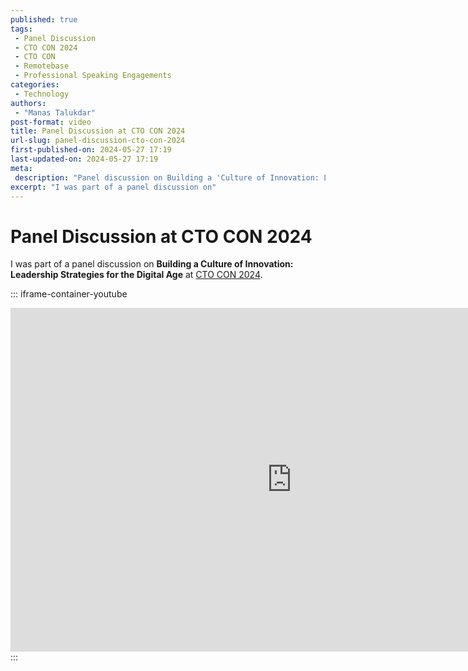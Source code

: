 ```yaml
---
published: true
tags:
 - Panel Discussion
 - CTO CON 2024
 - CTO CON
 - Remotebase
 - Professional Speaking Engagements
categories:
 - Technology
authors:
 - "Manas Talukdar"
post-format: video
title: Panel Discussion at CTO CON 2024
url-slug: panel-discussion-cto-con-2024
first-published-on: 2024-05-27 17:19
last-updated-on: 2024-05-27 17:19
meta:
 description: "Panel discussion on Building a 'Culture of Innovation: Leadership Strategies for the Digital Age' at CTO CON 2024."
excerpt: "I was part of a panel discussion on"
---
```


# Panel Discussion at CTO CON 2024

I was part of a panel discussion on **Building a Culture of Innovation: Leadership Strategies for the Digital Age** at [CTO CON 2024](https://www.ctocon.remotebase.com/).

::: iframe-container-youtube
<iframe width="900" height="550" frameborder=0 src="https://www.youtube.com/embed/HPz8WcOd1Hk?si=LPsuagqwI5g2Dx_R" allow="accelerometer; autoplay; clipboard-write; encrypted-media; gyroscope; picture-in-picture; web-share; fullscreen" referrerpolicy="strict-origin-when-cross-origin" allowfullscreen></iframe>
:::

